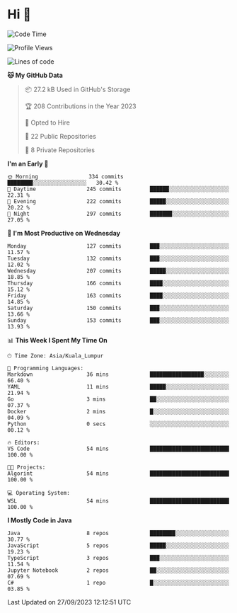 <h1>Hi 👋</h1>

<!--START_SECTION:waka-->
![Code Time](http://img.shields.io/badge/Code%20Time-386%20hrs%2048%20mins-blue)

![Profile Views](http://img.shields.io/badge/Profile%20Views-15-blue)

![Lines of code](https://img.shields.io/badge/From%20Hello%20World%20I%27ve%20Written-1.1%20million%20lines%20of%20code-blue)

**🐱 My GitHub Data** 

> 📦 27.2 kB Used in GitHub's Storage 
 > 
> 🏆 208 Contributions in the Year 2023
 > 
> 💼 Opted to Hire
 > 
> 📜 22 Public Repositories 
 > 
> 🔑 8 Private Repositories 
 > 
**I'm an Early 🐤** 

```text
🌞 Morning                334 commits         ████████░░░░░░░░░░░░░░░░░   30.42 % 
🌆 Daytime                245 commits         ██████░░░░░░░░░░░░░░░░░░░   22.31 % 
🌃 Evening                222 commits         █████░░░░░░░░░░░░░░░░░░░░   20.22 % 
🌙 Night                  297 commits         ███████░░░░░░░░░░░░░░░░░░   27.05 % 
```
📅 **I'm Most Productive on Wednesday** 

```text
Monday                   127 commits         ███░░░░░░░░░░░░░░░░░░░░░░   11.57 % 
Tuesday                  132 commits         ███░░░░░░░░░░░░░░░░░░░░░░   12.02 % 
Wednesday                207 commits         █████░░░░░░░░░░░░░░░░░░░░   18.85 % 
Thursday                 166 commits         ████░░░░░░░░░░░░░░░░░░░░░   15.12 % 
Friday                   163 commits         ████░░░░░░░░░░░░░░░░░░░░░   14.85 % 
Saturday                 150 commits         ███░░░░░░░░░░░░░░░░░░░░░░   13.66 % 
Sunday                   153 commits         ███░░░░░░░░░░░░░░░░░░░░░░   13.93 % 
```


📊 **This Week I Spent My Time On** 

```text
🕑︎ Time Zone: Asia/Kuala_Lumpur

💬 Programming Languages: 
Markdown                 36 mins             █████████████████░░░░░░░░   66.40 % 
YAML                     11 mins             █████░░░░░░░░░░░░░░░░░░░░   21.94 % 
Go                       3 mins              ██░░░░░░░░░░░░░░░░░░░░░░░   07.37 % 
Docker                   2 mins              █░░░░░░░░░░░░░░░░░░░░░░░░   04.09 % 
Python                   0 secs              ░░░░░░░░░░░░░░░░░░░░░░░░░   00.12 % 

🔥 Editors: 
VS Code                  54 mins             █████████████████████████   100.00 % 

🐱‍💻 Projects: 
Algorint                 54 mins             █████████████████████████   100.00 % 

💻 Operating System: 
WSL                      54 mins             █████████████████████████   100.00 % 
```

**I Mostly Code in Java** 

```text
Java                     8 repos             ████████░░░░░░░░░░░░░░░░░   30.77 % 
JavaScript               5 repos             █████░░░░░░░░░░░░░░░░░░░░   19.23 % 
TypeScript               3 repos             ███░░░░░░░░░░░░░░░░░░░░░░   11.54 % 
Jupyter Notebook         2 repos             ██░░░░░░░░░░░░░░░░░░░░░░░   07.69 % 
C#                       1 repo              █░░░░░░░░░░░░░░░░░░░░░░░░   03.85 % 
```




 Last Updated on 27/09/2023 12:12:51 UTC
<!--END_SECTION:waka-->
